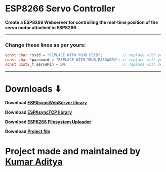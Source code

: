 # ESP8266 Servo Controller 
**Create a ESP8266 Webserver for controlling the real-time position of the servo motor attached to ESP8266.**

---

### Change these lines as per yours:
```c
const char *ssid = "REPLACE_WITH_YOUR_SSID";         // replace with your SSID
const char *password = "REPLACE_WITH_YOUR_PASSWORD"; // replace with your Password
const uint8_t servoPin = D4;                         // replace with servo pin
```

---

# Downloads ⬇
**Download [ESPAsyncWebServer library](https://github.com/me-no-dev/ESPAsyncWebServer/archive/master.zip)**
  

**Download [ESPAsyncTCP library](https://github.com/me-no-dev/ESPAsyncTCP/archive/master.zip)**
  

**Download [ESP8266 Filesystem Uploader](https://github.com/esp8266/arduino-esp8266fs-plugin/releases/download/0.5.0/ESP8266FS-0.5.0.zip)**


**Download [Project file](https://github.com/rahuladitya303/ESP8266_BME280_Web_Server/releases/download/1.0/ESP8266_BME280_Web_Server.zip)**

  
# Project made and maintained by [Kumar Aditya](https://github.com/rahuladitya303/)
